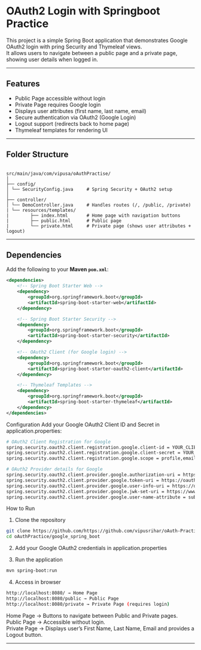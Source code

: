 # OAuth2 Login with Springboot Practice

This project is a simple Spring Boot application that demonstrates Google OAuth2 login with pring Security and Thymeleaf views.  
It allows users to navigate between a public page and a private page, showing user details when logged in.

---

## Features

- Public Page accessible without login
- Private Page requires Google login
- Displays user attributes (first name, last name, email)
- Secure authentication via OAuth2 (Google Login)
- Logout support (redirects back to home page)
- Thymeleaf templates for rendering UI

---

## Folder Structure
```code

src/main/java/com/vipusa/oAuthPractise/  
│ 
├── config/   
│ └── SecurityConfig.java     # Spring Security + OAuth2 setup  
│  
├── controller/  
│ └── DemoController.java     # Handles routes (/, /public, /private)  
| └── resources/templates/  
|        ├── index.html       # Home page with navigation buttons  
|        ├── public.html      # Public page  
|        └── private.html     # Private page (shows user attributes + logout)     

```

---

## Dependencies

Add the following to your **Maven `pom.xml`**:

```xml
<dependencies>
    <!-- Spring Boot Starter Web -->
    <dependency>
        <groupId>org.springframework.boot</groupId>
        <artifactId>spring-boot-starter-web</artifactId>
    </dependency>

    <!-- Spring Boot Starter Security -->
    <dependency>
        <groupId>org.springframework.boot</groupId>
        <artifactId>spring-boot-starter-security</artifactId>
    </dependency>

    <!-- OAuth2 Client (for Google login) -->
    <dependency>
        <groupId>org.springframework.boot</groupId>
        <artifactId>spring-boot-starter-oauth2-client</artifactId>
    </dependency>

    <!-- Thymeleaf Templates -->
    <dependency>
        <groupId>org.springframework.boot</groupId>
        <artifactId>spring-boot-starter-thymeleaf</artifactId>
    </dependency>
</dependencies>

```
Configuration
Add your Google OAuth2 Client ID and Secret in application.properties:
```bash
# OAuth2 Client Registration for Google
spring.security.oauth2.client.registration.google.client-id = YOUR_CLIENT_ID
spring.security.oauth2.client.registration.google.client-secret = YOUR_CLIENT_SECRET
spring.security.oauth2.client.registration.google.scope = profile,email

# OAuth2 Provider details for Google
spring.security.oauth2.client.provider.google.authorization-uri = https://accounts.google.com/o/oauth2/v2/auth
spring.security.oauth2.client.provider.google.token-uri = https://oauth2.googleapis.com/token
spring.security.oauth2.client.provider.google.user-info-uri = https://openidconnect.googleapis.com/v1/userinfo
spring.security.oauth2.client.provider.google.jwk-set-uri = https://www.googleapis.com/oauth2/v3/certs
spring.security.oauth2.client.provider.google.user-name-attribute = sub
``` 
How to Run

1. Clone the repository

```bash
git clone https://github.com/https://github.com/vipusrihar/oAuth-Practice.git
cd oAuthPractice/google_spring_boot
```
2. Add your Google OAuth2 credentials in application.properties

3. Run the application

```bash
mvn spring-boot:run
```  
4. Access in browser  
```bash
http://localhost:8080/ → Home Page
http://localhost:8080/public → Public Page
http://localhost:8080/private → Private Page (requires login)
```

Home Page -> Buttons to navigate between Public and Private pages.  
Public Page  -> Accessible without login.   
Private Page -> Displays user’s First Name, Last Name, Email and provides a Logout button.




---
